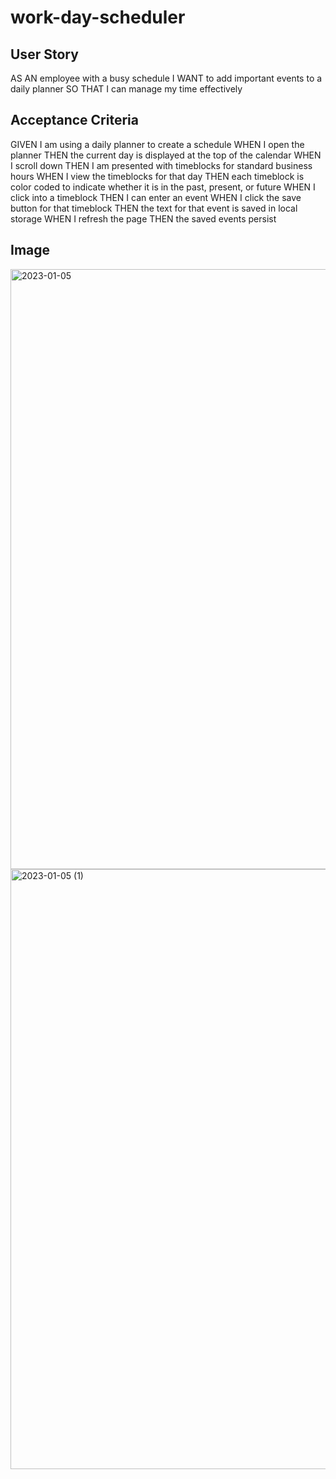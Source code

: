# work-day-scheduler

## User Story
AS AN employee with a busy schedule
I WANT to add important events to a daily planner
SO THAT I can manage my time effectively

## Acceptance Criteria
GIVEN I am using a daily planner to create a schedule
WHEN I open the planner
THEN the current day is displayed at the top of the calendar
WHEN I scroll down
THEN I am presented with timeblocks for standard business hours
WHEN I view the timeblocks for that day
THEN each timeblock is color coded to indicate whether it is in the past, present, or future
WHEN I click into a timeblock
THEN I can enter an event
WHEN I click the save button for that timeblock
THEN the text for that event is saved in local storage
WHEN I refresh the page
THEN the saved events persist




## Image
<img width="960" alt="2023-01-05" src="https://user-images.githubusercontent.com/118027404/210887852-3489359a-cd12-404f-8e38-d0551fd0c71b.png">
<img width="960" alt="2023-01-05 (1)" src="https://user-images.githubusercontent.com/118027404/210887865-89a0a10a-f5fa-4e80-b130-a17c5f92fbd5.png">
